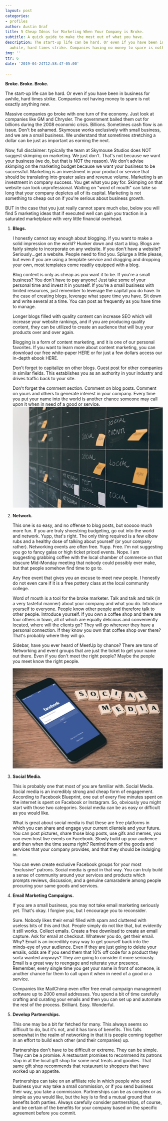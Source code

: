 ```yaml
---
layout: post
categories:
- profiles
author: Austin Graf
title: 5 Cheap Ideas for Marketing When Your Company is Broke.
subtitle: A quick guide to make the most out of what you have.
description: The start-up life can be hard. Or even if you have been in business for
  awhile, hard times strike. Companies having no money to spare is nothing new.
img: ''
ttr: 6
date: '2019-04-24T12:58:47-05:00'

---
```

**Broke. Broke. Broke.**

The start-up life can be hard. Or even if you have been in business for awhile, hard times strike. Companies not having money to spare is not exactly anything new.

Massive companies go broke with one turn of the economy. Just look at companies like GM and Chrysler. The government bailed them out for billions during the 2008 economic crisis. Billions. Sometimes cash flow is an issue. Don't be ashamed. Skymouse works exclusively with small business, and we are a small business. We understand that sometimes stretching a dollar can be just as important as earning the next.

Now, full disclaimer: typically the team at Skymouse Studios does NOT suggest skimping on marketing. We just don't. That's not because we want your business (we do, but that is NOT the reason). We don't advise skimping on the marketing budget because we want your business to be successful. Marketing is an investment in your product or service that should be translating into greater sales and revenue volume. Marketing is an investment in company success. You get what you pay for. Skimping on that website can look unprofessional. Waiting on "word of mouth" can take so long that your company depletes all of its capital. Marketing is not something to cheap out on if you're serious about business growth.

BUT in the case that you just really cannot spare much else, below you will find 5 marketing ideas that if executed well can gain you traction in a saturated marketplace with very little financial overhead.

1. **Blogs.**

   I honestly cannot say enough about blogging. If you want to make a solid impression on the world? Hunker down and start a blog. Blogs are fairly simple to incorporate on any website. If you don't have a website? Seriously...get a website. People need to find you. Splurge a little please, but even if you are using a template service and dragging and dropping your own, most templates come readily equipped with a blog.

   Blog content is only as cheap as you want it to be. If you're a small business? You don't have to pay anyone! Just take some of your personal time and invest it in yourself. If you're a small business with limited resources, just remember to leverage the capital you do have. In the case of creating blogs, leverage what spare time you have. Sit down and write several at a time. You can post as frequently as you have time to manage.

   Longer blogs filled with quality content can increase SEO which will increase your website rankings, and if you are producing quality content, they can be utilized to create an audience that will buy your products over and over again.

   Blogging is a form of content marketing, and it is one of our personal favorites. If you want to learn more about content marketing, you can download our free white-paper HERE or for just a few dollars access our in-depth ebook HERE.

   Don't forget to capitalize on other blogs. Guest post for other companies in similar fields. This establishes you as an authority in your industry and drives traffic back to your site.

   Don't forget the comment section. Comment on blog posts. Comment on yours and others to generate interest in your company. Every time you put your name into the world is another chance someone may call upon it when in need of a good or service.![](/uploads/calendar-social-planning-idea-board.jpg)
2. **Network.**

   This one is so easy, and no offense to blog posts, but sooooo much more fun. If you are truly shoestring budgeting, go out into the world and network. Yupp, that's right. The only thing required is a few elbow rubs and a healthy dose of talking about yourself (or your company rather). Networking events are often free. Yupp. Free. I'm not suggesting you go to fancy galas or high ticket priced events. Nope. I am suggesting grabbing coffee with the local chamber of commerce on that obscure Mid-Monday meeting that nobody could possibly ever make, but that people somehow find time to go to.

   Any free event that gives you an excuse to meet new people. I honestly do not even care if it is a free pottery class at the local community college.

   Word of mouth is a tool for the broke marketer. Talk and talk and talk (in a very tasteful manner) about your company and what you do. Introduce yourself to everyone. People know other people and therefore talk to other people. Introduce yourself. If you own a coffee shop and there are four others in town, all of which are equally delicious and conveniently located, where will the clients go? They will go wherever they have a personal connection. If they know you own that coffee shop over there? That's probably where they will go.

   Sidebar, have you ever heard of MeetUp by chance? There are tons of Networking and event groups that are just the ticket to get your name out there. Even if you don't meet the right people? Maybe the people you meet know the right people.

   ![](/uploads/social-media-scrabble-pieces-iphone-facebook.jpg)
3. **Social Media.**

   This is probably one that most of you are familiar with. Social Media. Social media is an incredibly strong and cheap form of engagement. According to Facebook Blueprint, one out of every five minutes spent on the internet is spent on Facebook or Instagram. So, obviously you might start with those two categories. Social media can be as easy or difficult as you would like.

   What is great about social media is that these are free platforms in which you can share and engage your current clientele and your future. You can post pictures, share those blog posts, use gifs and memes, you can even host live events on Facebook. Slowly build up your audience and then when the time seems right? Remind them of the goods and services that your company provides, and that they should be indulging in.

   You can even create exclusive Facebook groups for your most "exclusive" patrons. Social media is great in that way. You can truly build a sense of community around your services and products which prompts reviews, discussion, and a genuine camaraderie among people procuring your same goods and services.
4. **Email Marketing Campaigns.**

   If you are a small business, you may not take email marketing seriously yet. That's okay. I forgive you, but I encourage you to reconsider.

   Sure. Nobody likes their email filled with spam and cluttered with useless bits of this and that. People simply do not like that, but evidently it still works. Collect emails. Create a free download to create an email capture. Ask for email at checkout. Whatever you do, get their email. Why? Email is an incredibly easy way to get yourself back into the minds-eye of your audience. Even if they are just going to delete your emails, odds are if you send them that 10% off code for a product they sorta wanted anyways? They are going to consider it more seriously. Email is a great way to reengage and reiterate your presence. Remember, every single time you get your name in front of someone, is another chance for them to call upon it when in need of a good or a service.

   Companies like MailChimp even offer free email campaign management software up to 2000 email addresses. You spend a bit of time carefully crafting and curating your emails and then you can set up and automate the rest of the process. Brilliant. Easy. Wonderful.
5. **Develop Partnerships.**

   This one may be a bit far fetched for many. This always seems so difficult to do, but it's not, and it has tons of benefits. This falls somewhat in the realm of networking in that it is people coming together in an effort to build each other (and their companies) up.

   Partnerships don't have to be difficult or extreme. They can be simple. They can be a promise. A restaurant promises to recommend its patrons stop in at the local gift shop for some neat treats and goodies. That same gift shop recommends that restaurant to shoppers that have worked up an appetite.

   Partnerships can take on an affiliate role in which people who send business your way take a small commission, or if you send business their way, you take a commission. Partnerships can be as complex or as simple as you would like, but the key is to find a mutual ground that benefits both parties. Always carefully consider partnerships, of course, and be certain of the benefits for your company based on the specific agreement before you commit.